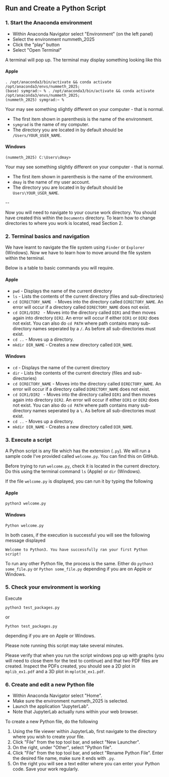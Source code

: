 ## Run and Create a Python Script

### 1. Start the Anaconda environment

- Within Anaconda Navigator select "Environment" (on the left panel)
- Select the environment nummeth_2025
- Click the "play" button
- Select "Open Terminal"

A terminal will pop up. The terminal may display something looking like this

#### Apple

```
. /opt/anaconda3/bin/activate && conda activate /opt/anaconda3/envs/nummeth_2025; 
(base) symgrad:~ % . /opt/anaconda3/bin/activate && conda activate /opt/anaconda3/envs/nummeth_2025; 
(nummeth_2025) symgrad:~ % 
```

Your may see something slightly different on your computer - that is normal. 

* The first item shown in parenthesis is the name of the environment. 
* `symgrad` is the name of my computer. 
* The directory you are located in by default should be `/Users/YOUR_USER_NAME`.


#### Windows

```
(nummeth_2025) C:\Users\dmay>
```

Your may see something slightly different on your computer - that is normal. 

* The first item shown in parenthesis is the name of the environment. 
* `dmay` is the name of my user account. 
* The directory you are located in by default should be `Users\YOUR_USER_NAME`.

--

Now you will need to navigate to your course work directory. 
You should have created this within the `Documents` directory.
To learn how to change directories to where you work is located, read Section 2.


### 2. Terminal basics and navigation

We have learnt to navigate the file system using `Finder` or `Explorer` (Windows). Now we have to learn how to move around the file system within the terminal.

Below is a table to basic commands you will require.

#### Apple

* `pwd` - Displays the name of the current directory
* `ls` - Lists the contents of the current directory (files and sub-directories)
* `cd DIRECTORY_NAME ` - Moves into the directory called `DIRECTORY_NAME`. An error will occur if a directory called `DIRECTORY_NAME` does not exist.
* `cd DIR1/DIR2 ` - Moves into the directory called `DIR1` and then moves again into directory `DIR2`. An error will occur if either `DIR1` or `DIR2` does not exist. You can also do `cd PATH` where path contains many sub-directory names seperated by a `/`. As before all sub-directories must exist.
* `cd ..` - Moves up a directory.
* `mkdir DIR_NAME` - Creates a new directory called `DIR_NAME`.


#### Windows
* `cd` - Displays the name of the current directory
* `dir` - Lists the contents of the current directory (files and sub-directories)
* `cd DIRECTORY_NAME` - Moves into the directory called `DIRECTORY_NAME`. An error will occur if a directory called `DIRECTORY_NAME` does not exist.
* `cd DIR1/DIR2 ` - Moves into the directory called `DIR1` and then moves again into directory `DIR2`. An error will occur if either `DIR1` or `DIR2` does not exist. You can also do `cd PATH` where path contains many sub-directory names seperated by a `\`. As before all sub-directories must exist.
* `cd ..` - Moves up a directory.
* `mkdir DIR_NAME` - Creates a new directory called `DIR_NAME`.


### 3. Execute a script

A Python script is any file which has the extension (`.py`). We will run a sample code I've provided called `welcome.py`. You can find this on GitHub.

Before trying to run `welcome.py`, check it is located in the current directory. Do this using the terminal command `ls` (Apple) or `dir` (Windows).

If the file `welcome.py` is displayed, you can run it by typing the following 

#### Apple

```
python3 welcome.py
```

#### Windows

```
Python welcome.py
```

In both cases, if the execution is successful you will see the following message displayed

```
Welcome to Python3. You have successfully ran your first Python script!
```

To run any other Python file, the process is the same.
Either do 
`python3 some_file.py`
or
`Python some_file.py` depending if you are on Apple or Windows.

 
 
### 5. Check your environment is working
Execute

```
python3 test_packages.py
```

or

```
Python test_packages.py
``` 
depending if you are on Apple or Windows.

Please note running this script may take several minutes.

Please verify that when you run the script windows pop up with graphs (you will need to close them for the test to continue) and that two PDF files are created. Inspect the PDFs created, you should see a 2D plot in `mplib_ex1.pdf` and a 3D plot in `mplot3d_ex1.pdf`.

### 6. Create and edit a new Python file
- Within Anaconda Navigator select "Home".
- Make sure the environment nummeth_2025 is selected.
- Launch the application "JupyterLab".
- Note that JupyterLab actually runs within your web browser.

To create a new Python file, do the following

1. Using the file viewer within JupyterLab, first navigate to the directory where you wish to create your file.
2. Click "File" from the top tool bar, and select "New Launcher".
3. On the right, under "Other", select "Python file".
4. Click "File" from the top tool bar, and select "Rename Python File". Enter the desired file name, make sure it ends with `.py`.
5. On the right you will see a text editer where you can enter your Python code. Save your work regularly.
